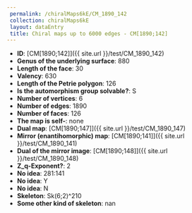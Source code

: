 ```yaml
--- 
 permalink: /chiralMaps6kE/CM_1890_142 
 collection: chiralMaps6kE
 layout: dataEntry
 title: Chiral maps up to 6000 edges - CM[1890;142]
---
```


- **ID**: [CM[1890;142]]({{ site.url }}/test/CM_1890_142)
- **Genus of the underlying surface**: 880
- **Length of the face**: 30
- **Valency**: 630
- **Length of the Petrie polygon**: 126
- **Is the automorphism group solvable?**: S
- **Number of vertices**: 6
- **Number of edges**: 1890
- **Number of faces**: 126
- **The map is self-**: none
- **Dual map**: [CM[1890;147]]({{ site.url }}/test/CM_1890_147)
- **Mirror (enantihomorphic) map**: [CM[1890;141]]({{ site.url }}/test/CM_1890_141)
- **Dual of the mirror image**: [CM[1890;148]]({{ site.url }}/test/CM_1890_148)
- **Z_q-Exponent?**: 2
- **No idea**:  281:141
- **No idea**: Y
- **No idea**: N
- **Skeleton**: Sk(6;2)^210
- **Some other kind of skeleton**: nan

